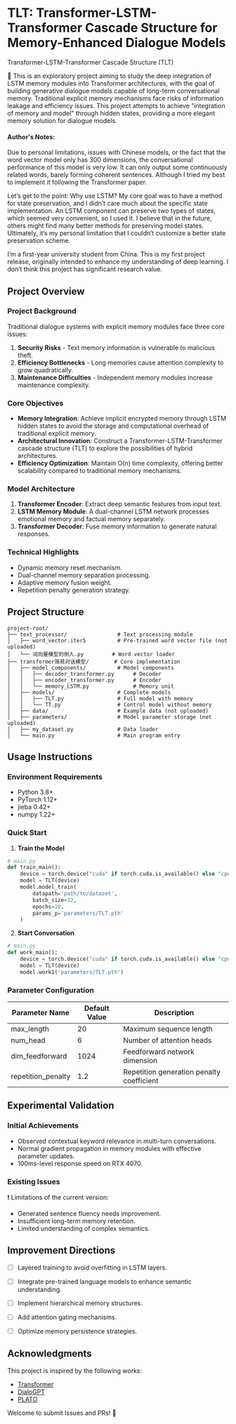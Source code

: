 
# TLT: Transformer-LSTM-Transformer Cascade Structure for Memory-Enhanced Dialogue Models  

Transformer-LSTM-Transformer Cascade Structure (TLT)  

👋 This is an exploratory project aiming to study the deep integration of LSTM memory modules into Transformer architectures, with the goal of building generative dialogue models capable of long-term conversational memory. Traditional explicit memory mechanisms face risks of information leakage and efficiency issues. This project attempts to achieve "integration of memory and model" through hidden states, providing a more elegant memory solution for dialogue models.  


#### Author's Notes:  
Due to personal limitations, issues with Chinese models, or the fact that the word vector model only has 300 dimensions, the conversational performance of this model is very low. It can only output some continuously related words, barely forming coherent sentences. Although I tried my best to implement it following the Transformer paper.  

Let’s get to the point: Why use LSTM? My core goal was to have a method for state preservation, and I didn’t care much about the specific state implementation. An LSTM component can preserve two types of states, which seemed very convenient, so I used it. I believe that in the future, others might find many better methods for preserving model states. Ultimately, it’s my personal limitation that I couldn’t customize a better state preservation scheme.  

I’m a first-year university student from China. This is my first project release, originally intended to enhance my understanding of deep learning. I don’t think this project has significant research value.  


## Project Overview  

### Project Background  
Traditional dialogue systems with explicit memory modules face three core issues:  
1. **Security Risks** - Text memory information is vulnerable to malicious theft.  
2. **Efficiency Bottlenecks** - Long memories cause attention complexity to grow quadratically.  
3. **Maintenance Difficulties** - Independent memory modules increase maintenance complexity.  


### Core Objectives  
- **Memory Integration**: Achieve implicit encrypted memory through LSTM hidden states to avoid the storage and computational overhead of traditional explicit memory.  
- **Architectural Innovation**: Construct a Transformer-LSTM-Transformer cascade structure (TLT) to explore the possibilities of hybrid architectures.  
- **Efficiency Optimization**: Maintain O(n) time complexity, offering better scalability compared to traditional memory mechanisms.  


### Model Architecture  
1. **Transformer Encoder**: Extract deep semantic features from input text.  
2. **LSTM Memory Module**: A dual-channel LSTM network processes emotional memory and factual memory separately.  
3. **Transformer Decoder**: Fuse memory information to generate natural responses.  


### Technical Highlights  
- Dynamic memory reset mechanism.  
- Dual-channel memory separation processing.  
- Adaptive memory fusion weight.  
- Repetition penalty generation strategy.  


## Project Structure  
```  
project-root/  
├── text_processor/                # Text processing module  
│   ├── word_vector.iter5          # Pre-trained word vector file (not uploaded)  
│   └── 词向量模型的倒入.py         # Word vector loader  
├── transformer简易对话模型/        # Core implementation  
│   ├── model_components/          # Model components  
│   │   ├── decoder_transformer.py      # Decoder  
│   │   ├── encoder_transformer.py      # Encoder  
│   │   └── memory_LSTM.py              # Memory unit  
│   ├── models/                    # Complete models  
│   │   ├── TLT.py                 # Full model with memory  
│   │   └── TT.py                  # Control model without memory  
│   ├── data/                      # Example data (not uploaded)  
│   ├── parameters/                # Model parameter storage (not uploaded)  
│   ├── my_dataset.py              # Data loader  
│   └── main.py                    # Main program entry  
```  


## Usage Instructions  

### Environment Requirements  
- Python 3.8+  
- PyTorch 1.12+  
- jieba 0.42+  
- numpy 1.22+  


### Quick Start  

1. **Train the Model**  
```python  
# main.py  
def train_main():  
    device = torch.device("cuda" if torch.cuda.is_available() else "cpu")  
    model = TLT(device)  
    model.model_train(  
        datapath='path/to/dataset',  
        batch_size=32,  
        epochs=10,  
        params_p='parameters/TLT.pth'  
    )  
```  

2. **Start Conversation**  
```python  
# main.py  
def work_main():  
    device = torch.device("cuda" if torch.cuda.is_available() else "cpu")  
    model = TLT(device)  
    model.work1('parameters/TLT.pth')  
```  


### Parameter Configuration  
| Parameter Name         | Default Value | Description                          |  
|------------------------|---------------|--------------------------------------|  
| max_length             | 20            | Maximum sequence length              |  
| num_head               | 6             | Number of attention heads            |  
| dim_feedforward        | 1024          | Feedforward network dimension        |  
| repetition_penalty     | 1.2           | Repetition generation penalty coefficient |  


## Experimental Validation  

### Initial Achievements  
- Observed contextual keyword relevance in multi-turn conversations.  
- Normal gradient propagation in memory modules with effective parameter updates.  
- 100ms-level response speed on RTX 4070.  


### Existing Issues  
❗ Limitations of the current version:  
- Generated sentence fluency needs improvement.  
- Insufficient long-term memory retention.  
- Limited understanding of complex semantics.  


## Improvement Directions  
- [ ] Layered training to avoid overfitting in LSTM layers.  
- [ ] Integrate pre-trained language models to enhance semantic understanding.  
- [ ] Implement hierarchical memory structures.  
- [ ] Add attention gating mechanisms.  
- [ ] Optimize memory persistence strategies.  


## Acknowledgments  
This project is inspired by the following works:  
- [Transformer](https://arxiv.org/abs/1706.03762)  
- [DialoGPT](https://github.com/microsoft/DialoGPT)  
- [PLATO](https://arxiv.org/abs/1910.07931)  

Welcome to submit Issues and PRs! 🤝